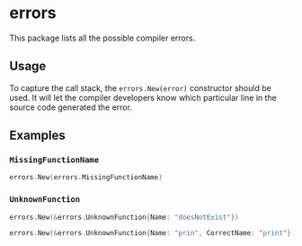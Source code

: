 # errors

This package lists all the possible compiler errors.

## Usage

To capture the call stack, the `errors.New(error)` constructor should be used. It will let the compiler developers know which particular line in the source code generated the error.

## Examples

### `MissingFunctionName`

```go
errors.New(errors.MissingFunctionName)
```

### `UnknownFunction`

```go
errors.New(&errors.UnknownFunction{Name: "doesNotExist"})
```

```go
errors.New(&errors.UnknownFunction{Name: "prin", CorrectName: "print"})
```
